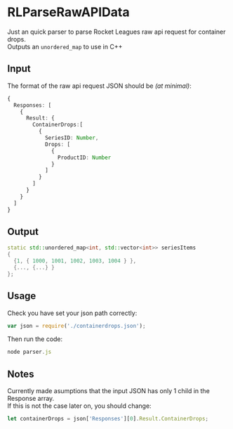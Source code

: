 # RLParseRawAPIData
Just an quick parser to parse Rocket Leagues raw api request for container drops.  
Outputs an `unordered_map` to use in C++

## Input
The format of the raw api request JSON should be _(at minimal)_:
```ts
{
  Responses: [
    {
      Result: {
        ContainerDrops:[
          {
            SeriesID: Number,
            Drops: [
              {
                ProductID: Number
              }
            ]
          }
        ]
      }
    }
  ]
}
```
## Output
```C++
static std::unordered_map<int, std::vector<int>> seriesItems
{
  {1, { 1000, 1001, 1002, 1003, 1004 } },
  {..., {...} }
};
```
## Usage
Check you have set your json path correctly:   
```js 
var json = require('./containerdrops.json');
```

Then run the code: 
```js 
node parser.js
```

## Notes
Currently made asumptions that the input JSON has only 1 child in the Response array.  
If this is not the case later on, you should change:
```js
let containerDrops = json['Responses'][0].Result.ContainerDrops;
```